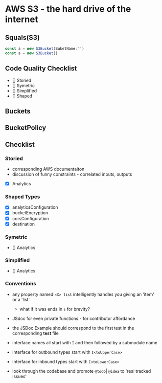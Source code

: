 # AWS S3 - the hard drive of the internet

## Squals(S3)

```javascript
const a = new S3Bucket(BuketName:'')
const a = new S3Bucket()
```

## Code Quality Checklist

- [] Storied
- [] Symetric
- [] Simplified
- [] Shaped

## Buckets

## BucketPolicy

## Checklist

### Storied

- corresponding AWS documentaiton
- discussion of funny constraints - correlated inputs, outputs
- [x] Analytics

### Shaped Types

- [x] analyticsConfiguration
- [x] bucketEncryption
- [x] corsConfiguration
- [x] destination

### Symetric

- [] Analytics

### Simplified

- [] Analytics

### Conventions

- any property named `<X> list` intelligently handles you giving an 'item' or a 'list'

  - what if it was ends in `s` for brevity?

- JSdoc for even private functions - for contributor affordance

- the JSDoc Example should correspond to the first test in the corresponding **test** file

- interface names all start with `I` and then followed by a submodule name

- interface for outbound types start with `I<toUpperCase>`

- interface for inbound types start with `I<toLowerCase>`

- look through the codebase and promote `@todo`| `@idea` to 'real tracked issues'
